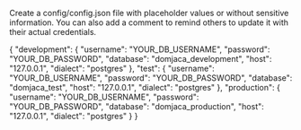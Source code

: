 Create a config/config.json file with placeholder values or without sensitive information. You can also add a comment to remind others to update it with their actual credentials.

{
  "development": {
    "username": "YOUR_DB_USERNAME",
    "password": "YOUR_DB_PASSWORD",
    "database": "domjaca_development",
    "host": "127.0.0.1",
    "dialect": "postgres"
  },
  "test": {
    "username": "YOUR_DB_USERNAME",
    "password": "YOUR_DB_PASSWORD",
    "database": "domjaca_test",
    "host": "127.0.0.1",
    "dialect": "postgres"
  },
  "production": {
    "username": "YOUR_DB_USERNAME",
    "password": "YOUR_DB_PASSWORD",
    "database": "domjaca_production",
    "host": "127.0.0.1",
    "dialect": "postgres"
  }
}
